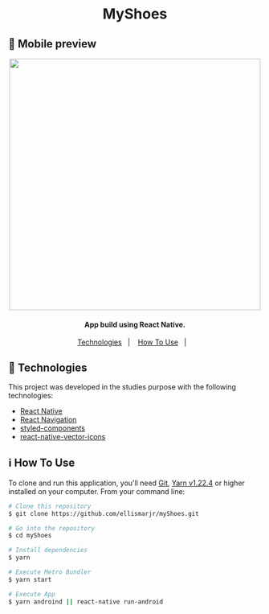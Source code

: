 <h1 align="center">
  MyShoes
</h1>

## :iphone: Mobile preview
<p align="center">
  <img height="500" src="https://github.com/ellismarjr/myShoes/blob/master/preview/myShoes.gif">
</p>

<h4 align="center">
  App build using React Native.
</h4>

<p align="center">
  <a href="#rocket-technologies">Technologies</a>&nbsp;&nbsp;&nbsp;|&nbsp;&nbsp;&nbsp;
  <a href="#information_source-how-to-use">How To Use</a>&nbsp;&nbsp;&nbsp;|&nbsp;&nbsp;&nbsp;
</p>

## :rocket: Technologies

This project was developed in the studies purpose with the following technologies:

- [React Native](https://reactnative.dev/)
- [React Navigation](https://reactnavigation.org/)
- [styled-components](https://www.styled-components.com/)
- [react-native-vector-icons](https://github.com/oblador/react-native-vector-icons)

## :information_source: How To Use

To clone and run this application, you'll need [Git](https://git-scm.com), [Yarn v1.22.4](https://yarnpkg.com/) or higher installed on your computer. From your command line:

```bash
# Clone this repository
$ git clone https://github.com/ellismarjr/myShoes.git

# Go into the repository
$ cd myShoes

# Install dependencies
$ yarn

# Execute Metro Bundler
$ yarn start

# Execute App
$ yarn androind || react-native run-android
```


